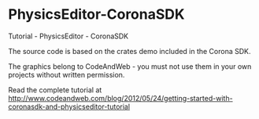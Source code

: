 PhysicsEditor-CoronaSDK
=======================

Tutorial - PhysicsEditor - CoronaSDK

The source code is based on the crates demo included in the Corona SDK. 

The graphics belong to CodeAndWeb - you must not use them in your own projects without written permission.

Read the complete tutorial at http://www.codeandweb.com/blog/2012/05/24/getting-started-with-coronasdk-and-physicseditor-tutorial

